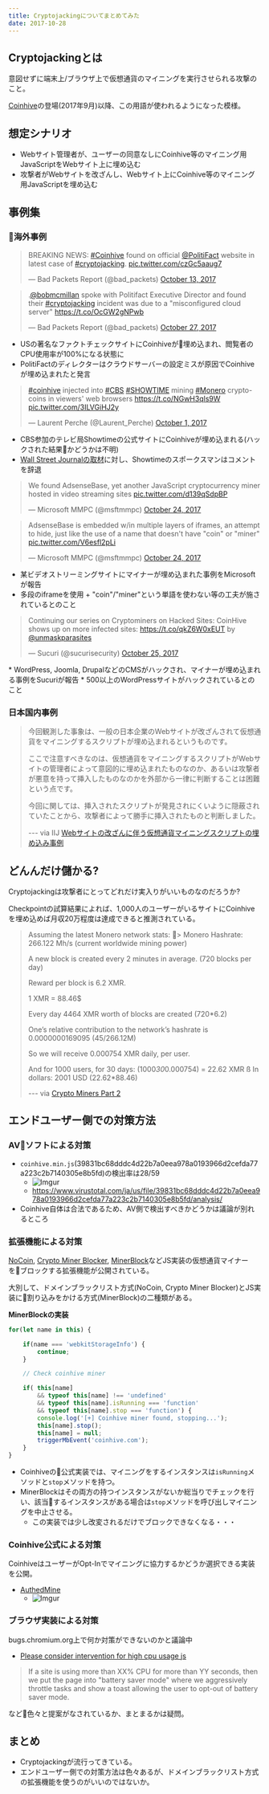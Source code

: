 ```yaml
---
title: Cryptojackingについてまとめてみた
date: 2017-10-28
---
```


## Cryptojackingとは
意図せずに端末上/ブラウザ上で仮想通貨のマイニングを実行させられる攻撃のこと。

[Coinhive](https://coinhive.com/)の登場(2017年9月)以降、この用語が使われるようになった模様。

## 想定シナリオ
* Webサイト管理者が、ユーザーの同意なしにCoinhive等のマイニング用JavaScriptをWebサイト上に埋め込む
* 攻撃者がWebサイトを改ざんし、Webサイト上にCoinhive等のマイニング用JavaScriptを埋め込む

## 事例集

### 海外事例

<blockquote class="twitter-tweet" data-lang="en"><p lang="en" dir="ltr">BREAKING NEWS: <a href="https://twitter.com/hashtag/Coinhive?src=hash&amp;ref_src=twsrc%5Etfw">#Coinhive</a> found on official <a href="https://twitter.com/PolitiFact?ref_src=twsrc%5Etfw">@PolitiFact</a> website in latest case of <a href="https://twitter.com/hashtag/cryptojacking?src=hash&amp;ref_src=twsrc%5Etfw">#cryptojacking</a>. <a href="https://t.co/czGc5aaug7">pic.twitter.com/czGc5aaug7</a></p>&mdash; Bad Packets Report (@bad_packets) <a href="https://twitter.com/bad_packets/status/918886823455113216?ref_src=twsrc%5Etfw">October 13, 2017</a></blockquote>
<script async src="https://platform.twitter.com/widgets.js" charset="utf-8"></script>
<blockquote class="twitter-tweet" data-lang="en"><p lang="en" dir="ltr">.<a href="https://twitter.com/bobmcmillan?ref_src=twsrc%5Etfw">@bobmcmillan</a> spoke with Politifact Executive Director and found their <a href="https://twitter.com/hashtag/cryptojacking?src=hash&amp;ref_src=twsrc%5Etfw">#cryptojacking</a> incident was due to a &quot;misconfigured cloud server&quot; <a href="https://t.co/OcGW2gNPwb">https://t.co/OcGW2gNPwb</a></p>&mdash; Bad Packets Report (@bad_packets) <a href="https://twitter.com/bad_packets/status/924010623465275392?ref_src=twsrc%5Etfw">October 27, 2017</a></blockquote>
<script async src="https://platform.twitter.com/widgets.js" charset="utf-8"></script>

* USの著名なファクトチェックサイトにCoinhiveが埋め込まれ、閲覧者のCPU使用率が100%になる状態に
* PolitiFactのディレクターはクラウドサーバーの設定ミスが原因でCoinhiveが埋め込まれたと発言

<blockquote class="twitter-tweet" data-lang="en"><p lang="en" dir="ltr"><a href="https://twitter.com/hashtag/coinhive?src=hash&amp;ref_src=twsrc%5Etfw">#coinhive</a> injected into <a href="https://twitter.com/hashtag/CBS?src=hash&amp;ref_src=twsrc%5Etfw">#CBS</a> <a href="https://twitter.com/hashtag/SHOWTIME?src=hash&amp;ref_src=twsrc%5Etfw">#SHOWTIME</a>  mining <a href="https://twitter.com/hashtag/Monero?src=hash&amp;ref_src=twsrc%5Etfw">#Monero</a> crypto-coins in viewers&#39; web browsers <a href="https://t.co/NGwH3qls9W">https://t.co/NGwH3qls9W</a> <a href="https://t.co/3ILVGiHJ2y">pic.twitter.com/3ILVGiHJ2y</a></p>&mdash; Laurent Perche (@Laurent_Perche) <a href="https://twitter.com/Laurent_Perche/status/914551244068413441?ref_src=twsrc%5Etfw">October 1, 2017</a></blockquote>
<script async src="https://platform.twitter.com/widgets.js" charset="utf-8"></script>

* CBS参加のテレビ局Showtimeの公式サイトにCoinhiveが埋め込まれる(ハックされた結果かどうかは不明)
* [Wall Street Journalの取材](https://www.wsj.com/articles/hackers-latest-move-using-your-computer-to-mine-bitcoin-1509102002?mod=e2tw)に対し、Showtimeのスポークスマンはコメントを辞退

<blockquote class="twitter-tweet" data-lang="en"><p lang="en" dir="ltr">We found AdsenseBase, yet another JavaScript cryptocurrency miner hosted in video streaming sites <a href="https://t.co/d139qSdpBP">pic.twitter.com/d139qSdpBP</a></p>&mdash; Microsoft MMPC (@msftmmpc) <a href="https://twitter.com/msftmmpc/status/922728149015826432?ref_src=twsrc%5Etfw">October 24, 2017</a></blockquote>
<script async src="https://platform.twitter.com/widgets.js" charset="utf-8"></script>

<blockquote class="twitter-tweet" data-lang="en"><p lang="en" dir="ltr">AdsenseBase is embedded w/in multiple layers of iframes, an attempt to hide, just like the use of a name that doesn&#39;t have &quot;coin&quot; or &quot;miner&quot; <a href="https://t.co/V6esfl2pLi">pic.twitter.com/V6esfl2pLi</a></p>&mdash; Microsoft MMPC (@msftmmpc) <a href="https://twitter.com/msftmmpc/status/922728879088746497?ref_src=twsrc%5Etfw">October 24, 2017</a></blockquote>
<script async src="https://platform.twitter.com/widgets.js" charset="utf-8"></script>

* 某ビデオストリーミングサイトにマイナーが埋め込まれた事例をMicrosoftが報告
* 多段のiframeを使用 + "coin"/"miner"という単語を使わない等の工夫が施されているとのこと

<blockquote class="twitter-tweet" data-lang="en"><p lang="en" dir="ltr">Continuing our series on Cryptominers on Hacked Sites: CoinHive shows up on more infected sites: <a href="https://t.co/qkZ6W0xEUT">https://t.co/qkZ6W0xEUT</a> by <a href="https://twitter.com/unmaskparasites?ref_src=twsrc%5Etfw">@unmaskparasites</a></p>&mdash; Sucuri (@sucurisecurity) <a href="https://twitter.com/sucurisecurity/status/923279877314408450?ref_src=twsrc%5Etfw">October 25, 2017</a></blockquote>
<script async src="https://platform.twitter.com/widgets.js" charset="utf-8"></script>
* WordPress, Joomla, DrupalなどのCMSがハックされ、マイナーが埋め込まれる事例をSucuriが報告
* 500以上のWordPressサイトがハックされているとのこと

### 日本国内事例

> 今回観測した事象は、一般の日本企業のWebサイトが改ざんされて仮想通貨をマイニングするスクリプトが埋め込まれるというものです。
>
> ここで注意すべきなのは、仮想通貨をマイニングするスクリプトがWebサイトの管理者によって意図的に埋め込まれたものなのか、あるいは攻撃者が悪意を持って挿入したものなのかを外部から一律に判断することは困難という点です。
>
> 今回に関しては、挿入されたスクリプトが発見されにくいように隠蔽されていたことから、攻撃者によって勝手に挿入されたものと判断しました。
>
> --- via IIJ [Webサイトの改ざんに伴う仮想通貨マイニングスクリプトの埋め込み事例](https://wizsafe.iij.ad.jp/2017/10/94/)

## どんんだけ儲かる?

Cryptojackingは攻撃者にとってどれだけ実入りがいいものなのだろうか?

Checkpointの試算結果によれば、1,000人のユーザーがいるサイトにCoinhiveを埋め込めば月収20万程度は達成できると推測されている。

> Assuming the latest Monero network stats:
>
> Monero Hashrate: 266.122 Mh/s (current worldwide mining power)
>
> A new block is created every 2 minutes in average. (720 blocks per day)
>
> Reward per block is 6.2 XMR.
>
> 1 XMR = 88.46$
>
> Every day 4464 XMR worth of blocks are created (720*6.2)
>
> One’s relative contribution to the network’s hashrate is 0.0000000169095 (45/266.12M)
>
> So we will receive 0.000754 XMR daily, per user.
>
> And for 1000 users, for 30 days: (1000*30*0.000754) = 22.62 XMR
>ß
> In dollars: 2001 USD    (22.62*88.46)
>
> --- via [Crypto Miners Part 2](https://blog.checkpoint.com/2017/10/23/crypto-miners-part-2/)

## エンドユーザー側での対策方法

### AVソフトによる対策

* `coinhive.min.js`(39831bc68dddc4d22b7a0eea978a0193966d2cefda77a223c2b7140305e8b5fd)の検出率は28/59
  * ![Imgur](https://i.imgur.com/H5bO2OQ.png)
  * https://www.virustotal.com/ja/us/file/39831bc68dddc4d22b7a0eea978a0193966d2cefda77a223c2b7140305e8b5fd/analysis/
* Coinhive自体は合法であるため、AV側で検出すべきかどうかは議論が別れるところ

### 拡張機能による対策

[NoCoin](https://github.com/keraf/NoCoin), [Crypto Miner Blocker](https://github.com/lesander/crypto-miner-blocker), [MinerBlock](https://github.com/xd4rker/MinerBlock)などJS実装の仮想通貨マイナーをブロックする拡張機能が公開されている。

大別して、ドメインブラックリスト方式(NoCoin, Crypto Miner Blocker)とJS実装に割り込みをかける方式(MinerBlock)の二種類がある。

**MinerBlockの実装**
```js
for(let name in this) {

	if(name === 'webkitStorageInfo') {
		continue;
	}

	// Check coinhive miner

	if(	this[name]
		&& typeof this[name] !== 'undefined'
		&& typeof this[name].isRunning === 'function'
		&& typeof this[name].stop === 'function') {
		console.log('[+] Coinhive miner found, stopping...');
		this[name].stop();
		this[name] = null;
		triggerMbEvent('coinhive.com');
	}
}
```
* Coinhiveの公式実装では、マイニングをするインスタンスは`isRunning`メソッドと`stop`メソッドを持つ。
* MinerBlockはその両方の持つインスタンスがないか総当りでチェックを行い、該当するインスタンスがある場合は`stop`メソッドを呼び出しマイニングを中止させる。
  * この実装では少し改変されるだけでブロックできなくなる・・・

### Coinhive公式による対策

CoinhiveはユーザーがOpt-Inでマイニングに協力するかどうか選択できる実装を公開。
* [AuthedMine](https://coinhive.com/documentation/authedmine)
  * ![Imgur](https://i.imgur.com/Jekk03c.png)

### ブラウザ実装による対策

bugs.chromium.org上で何か対策ができないのかと議論中
* [Please consider intervention for high cpu usage js](https://bugs.chromium.org/p/chromium/issues/detail?id=766068)

> If a site is using more than XX% CPU for more than YY seconds, then we put the page into "battery saver mode" where we aggressively throttle tasks and show a toast allowing the user to opt-out of battery saver mode.

など色々と提案がなされているか、まとまるかは疑問。

## まとめ

* Cryptojackingが流行ってきている。
* エンドユーザー側での対策方法は色々あるが、ドメインブラックリスト方式の拡張機能を使うのがいいのではないか。


